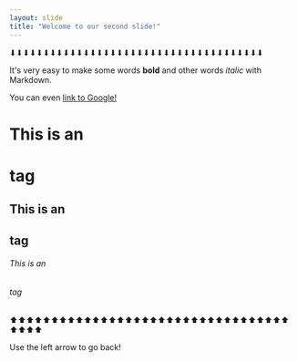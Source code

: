 ```yaml
---
layout: slide
title: "Welcome to our second slide!"
---
```

⬇⬇⬇⬇⬇⬇⬇⬇⬇⬇⬇⬇⬇⬇⬇⬇⬇⬇⬇⬇⬇⬇⬇⬇⬇⬇⬇⬇⬇⬇⬇⬇⬇⬇⬇⬇⬇⬇

It's very easy to make some words **bold** and other words *italic* with Markdown.

You can even [link to Google!](http://google.com)

# This is an <h1> tag
    
## This is an <h2> tag
    
###### This is an <h6> tag

⬆⬆⬆⬆⬆⬆⬆⬆⬆⬆⬆⬆⬆⬆⬆⬆⬆⬆⬆⬆⬆⬆⬆⬆⬆⬆⬆⬆⬆⬆⬆⬆⬆⬆⬆⬆⬆⬆

Use the left arrow to go back!

